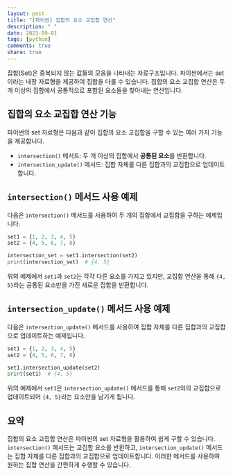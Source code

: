 ```yaml
---
layout: post
title: "[파이썬] 집합의 요소 교집합 연산"
description: " "
date: 2023-09-01
tags: [python]
comments: true
share: true
---
```


집합(Set)은 중복되지 않는 값들의 모음을 나타내는 자료구조입니다. 파이썬에서는 set이라는 내장 자료형을 제공하여 집합을 다룰 수 있습니다. 집합의 요소 교집합 연산은 두 개 이상의 집합에서 공통적으로 포함된 요소들을 찾아내는 연산입니다.

## 집합의 요소 교집합 연산 기능

파이썬의 set 자료형은 다음과 같이 집합의 요소 교집합을 구할 수 있는 여러 가지 기능을 제공합니다.

- `intersection()` 메서드: 두 개 이상의 집합에서 **공통된 요소**를 반환합니다.
- `intersection_update()` 메서드: 집합 자체를 다른 집합과의 교집합으로 업데이트합니다.

## `intersection()` 메서드 사용 예제

다음은 `intersection()` 메서드를 사용하여 두 개의 집합에서 교집합을 구하는 예제입니다.

```python
set1 = {1, 2, 3, 4, 5}
set2 = {4, 5, 6, 7, 8}

intersection_set = set1.intersection(set2)
print(intersection_set)  # {4, 5}
```

위의 예제에서 `set1`과 `set2`는 각각 다른 요소를 가지고 있지만, 교집합 연산을 통해 `{4, 5}`라는 공통된 요소만을 가진 새로운 집합을 반환합니다.

## `intersection_update()` 메서드 사용 예제

다음은 `intersection_update()` 메서드를 사용하여 집합 자체를 다른 집합과의 교집합으로 업데이트하는 예제입니다.

```python
set1 = {1, 2, 3, 4, 5}
set2 = {4, 5, 6, 7, 8}

set1.intersection_update(set2)
print(set1)  # {4, 5}
```

위의 예제에서 `set1`은 `intersection_update()` 메서드를 통해 `set2`와의 교집합으로 업데이트되어 `{4, 5}`라는 요소만을 남기게 됩니다.

## 요약

집합의 요소 교집합 연산은 파이썬의 set 자료형을 활용하여 쉽게 구할 수 있습니다. `intersection()` 메서드는 교집합 요소를 반환하고, `intersection_update()` 메서드는 집합 자체를 다른 집합과의 교집합으로 업데이트합니다. 이러한 메서드를 사용하여 원하는 집합 연산을 간편하게 수행할 수 있습니다.